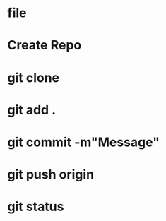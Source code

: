 # file

# Create Repo
# git clone <repo name>
# git add .
# git commit -m"Message"
# git push origin <branch name>
# git status